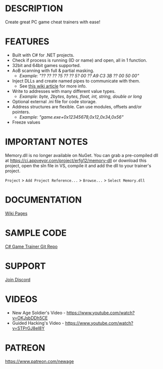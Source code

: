 # DESCRIPTION
Create great PC game cheat trainers with ease!

# FEATURES
* Built with C# for .NET projects.
* Check if process is running (ID or name) and open, all in 1 function.
* 32bit and 64bit games supported.
* AoB scanning with full & partial masking.
    * _Example: "?? ?? ?? ?5 ?? ?? 5? 00 ?? A9 C3 3B ?? 00 50 00"_
* Inject DLLs and create named pipes to communicate with them.
    * See [this wiki article](https://github.com/erfg12/memory.dll/wiki/Using-Named-Pipes) for more info.
* Write to addresses with many different value types.
    * _Example: byte, 2bytes, bytes, float, int, string, double or long_
* Optional external .ini file for code storage.
* Address structures are flexible. Can use modules, offsets and/or pointers. 
    * _Example: "game.exe+0x12345678,0x12,0x34,0x56"_
* Freeze values

# IMPORTANT NOTES
Memory.dll is no longer available on NuGet. You can grab a pre-compiled dll at https://ci.appveyor.com/project/erfg12/memory-dll or download this project, open the sln file in VS, compile it and add the dll to your trainer's project.

`Project` > `Add Project Reference...` > `Browse...` > `Select Memory.dll`

# DOCUMENTATION
[Wiki Pages](https://github.com/erfg12/memory.dll/wiki)

# SAMPLE CODE
[C# Game Trainer Git Repo](https://github.com/erfg12/Game-Trainers)

# SUPPORT
[Join Discord](https://discord.gg/9d7fB5a)
    
# VIDEOS
- New Age Soldier's Video - https://www.youtube.com/watch?v=OKJsbDDh5CE
- Guided Hacking's Video - https://www.youtube.com/watch?v=STPrGJ8eI8Y

# PATREON
https://www.patreon.com/newage

